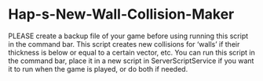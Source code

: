 # Hap-s-New-Wall-Collision-Maker
PLEASE create a backup file of your game before using running this script in the command bar. This script creates new collisions for ‘walls’ if their thickness is below or equal to a certain vector, etc. You can run this script in the command bar, place it in a new script in ServerScriptService if you want it to run when the game is played, or do both if needed.

